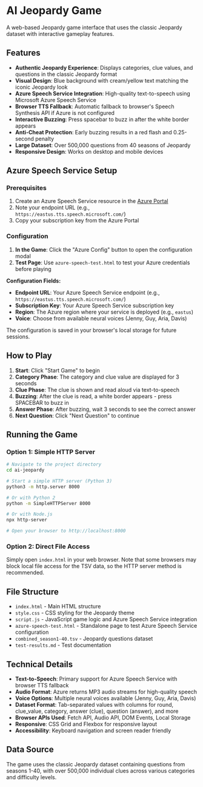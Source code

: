 # AI Jeopardy Game

A web-based Jeopardy game interface that uses the classic Jeopardy dataset with interactive gameplay features.

## Features

- **Authentic Jeopardy Experience**: Displays categories, clue values, and questions in the classic Jeopardy format
- **Visual Design**: Blue background with cream/yellow text matching the iconic Jeopardy look
- **Azure Speech Service Integration**: High-quality text-to-speech using Microsoft Azure Speech Service
- **Browser TTS Fallback**: Automatic fallback to browser's Speech Synthesis API if Azure is not configured
- **Interactive Buzzing**: Press spacebar to buzz in after the white border appears
- **Anti-Cheat Protection**: Early buzzing results in a red flash and 0.25-second penalty
- **Large Dataset**: Over 500,000 questions from 40 seasons of Jeopardy
- **Responsive Design**: Works on desktop and mobile devices

## Azure Speech Service Setup

### Prerequisites

1. Create an Azure Speech Service resource in the [Azure Portal](https://portal.azure.com)
2. Note your endpoint URL (e.g., `https://eastus.tts.speech.microsoft.com/`)
3. Copy your subscription key from the Azure Portal

### Configuration

1. **In the Game**: Click the "Azure Config" button to open the configuration modal
2. **Test Page**: Use `azure-speech-test.html` to test your Azure credentials before playing

**Configuration Fields:**
- **Endpoint URL**: Your Azure Speech Service endpoint (e.g., `https://eastus.tts.speech.microsoft.com/`)
- **Subscription Key**: Your Azure Speech Service subscription key
- **Region**: The Azure region where your service is deployed (e.g., `eastus`)
- **Voice**: Choose from available neural voices (Jenny, Guy, Aria, Davis)

The configuration is saved in your browser's local storage for future sessions.

## How to Play

1. **Start**: Click "Start Game" to begin
2. **Category Phase**: The category and clue value are displayed for 3 seconds
3. **Clue Phase**: The clue is shown and read aloud via text-to-speech
4. **Buzzing**: After the clue is read, a white border appears - press SPACEBAR to buzz in
5. **Answer Phase**: After buzzing, wait 3 seconds to see the correct answer
6. **Next Question**: Click "Next Question" to continue

## Running the Game

### Option 1: Simple HTTP Server
```bash
# Navigate to the project directory
cd ai-jeopardy

# Start a simple HTTP server (Python 3)
python3 -m http.server 8000

# Or with Python 2
python -m SimpleHTTPServer 8000

# Or with Node.js
npx http-server

# Open your browser to http://localhost:8000
```

### Option 2: Direct File Access
Simply open `index.html` in your web browser. Note that some browsers may block local file access for the TSV data, so the HTTP server method is recommended.

## File Structure

- `index.html` - Main HTML structure
- `style.css` - CSS styling for the Jeopardy theme
- `script.js` - JavaScript game logic and Azure Speech Service integration
- `azure-speech-test.html` - Standalone page to test Azure Speech Service configuration
- `combined_season1-40.tsv` - Jeopardy questions dataset
- `test-results.md` - Test documentation

## Technical Details

- **Text-to-Speech**: Primary support for Azure Speech Service with browser TTS fallback
- **Audio Format**: Azure returns MP3 audio streams for high-quality speech
- **Voice Options**: Multiple neural voices available (Jenny, Guy, Aria, Davis)
- **Dataset Format**: Tab-separated values with columns for round, clue_value, category, answer (clue), question (answer), and more
- **Browser APIs Used**: Fetch API, Audio API, DOM Events, Local Storage
- **Responsive**: CSS Grid and Flexbox for responsive layout
- **Accessibility**: Keyboard navigation and screen reader friendly

## Data Source

The game uses the classic Jeopardy dataset containing questions from seasons 1-40, with over 500,000 individual clues across various categories and difficulty levels.